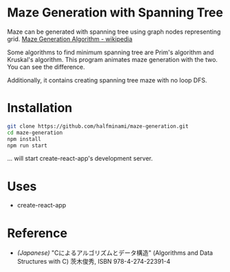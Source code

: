 # Maze Generation with Spanning Tree

Maze can be generated with spanning tree using graph nodes representing grid. [Maze Generation Algorithm - wikipedia](https://en.wikipedia.org/wiki/Maze_generation_algorithm)

Some algorithms to find minimum spanning tree are Prim's algorithm and Kruskal's algorithm. This program animates maze generation with the two. You can see the difference.

Additionally, it contains creating spanning tree maze with no loop DFS.

# Installation

```bash
git clone https://github.com/halfminami/maze-generation.git
cd maze-generation
npm install
npm run start
```

... will start create-react-app's development server.

# Uses
- create-react-app

# Reference

- *(Japanese)* "Cによるアルゴリズムとデータ構造" (Algorithms and Data Structures with C) 茨木俊秀, ISBN 978-4-274-22391-4
